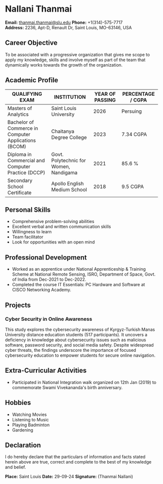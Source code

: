 # Nallani Thanmai

**Email:** thanmai.thanmai@slu.edu
**Phone:** +1(314)-575-7717  
**Address:** 2236, Apt-D, Renault Dr, Saint Louis, MO-63146, USA

## Career Objective
To be associated with a progressive organization that gives me scope to apply my knowledge, skills and involve myself as part of the team that dynamically works towards the growth of the organization.

## Academic Profile
| QUALIFYING EXAM | INSTITUTION | YEAR OF PASSING | PERCENTAGE / CGPA |
|-----------------|-------------|-----------------|-------------------|
Masters of Analytics | Saint Louis University | 2026| Persuing
| Bachelor of Commerce in Computer Applications (BCOM) | Chaitanya Degree College | 2023 | 7.34 CGPA |
| Diploma in Commercial and Computer Practice (DCCP) | Govt. Polytechnic for Women, Nandigama | 2021 | 85.6 % |
| Secondary School Certificate | Apollo English Medium School | 2018 | 9.5 CGPA |

## Personal Skills
- Comprehensive problem-solving abilities
- Excellent verbal and written communication skills
- Willingness to learn
- Team facilitator
- Look for opportunities with an open mind

## Professional Development
- Worked as an apprentice under National Apprenticeship & Training Scheme at National Remote Sensing, ISRO, Department of Space, Govt. of India from Dec-2021 to Dec-2022.
- Completed the course IT Essentials: PC Hardware and Software at CISCO Networking Academy.

## Projects
### Cyber Security in Online Awareness
This study explores the cybersecurity awareness of Kyrgyz-Turkish Manas University distance education students (517 participants). It uncovers a deficiency in knowledge about cybersecurity issues such as malicious software, password security, and social media safety. Despite widespread cyber threats, the findings underscore the importance of focused cybersecurity education to empower students for secure online navigation.

## Extra-Curricular Activities
- Participated in National Integration walk organized on 12th Jan (2019) to commemorate Swami Vivekananda's birth anniversary.

## Hobbies
- Watching Movies
- Listening to Music
- Playing Badminton
- Gardening

## Declaration
I do hereby declare that the particulars of information and facts stated herein above are true, correct and complete to the best of my knowledge and belief.

**Place:** Saint Louis
**Date:** 29-09-24 
**Signature:** (Thanmai Nallani)
